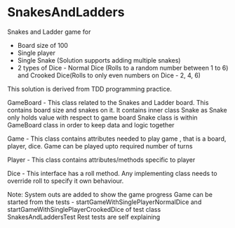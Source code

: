 # SnakesAndLadders
Snakes and Ladder game for
- Board size of 100
- Single player
- Single Snake (Solution supports adding multiple snakes)
- 2 types of Dice - Normal Dice (Rolls to a random number between 1 to 6) and Crooked Dice(Rolls to only even numbers on Dice - 2, 4, 6)

This solution is derived from TDD programming practice. 

GameBoard - This class related to the Snakes and Ladder board. This contains board size and snakes on it. It contains inner class Snake as Snake only holds value with respect to game board
Snake class is within GameBoard class in order to keep data and logic together

Game - This class contains attributes needed to play game , that is a board, player, dice. Game can be played upto required number of turns

Player - This class contains attributes/methods specific to player

Dice - This interface has a roll method. Any implementing class needs to override roll to specify it own behaviour.

Note: System outs are added to show the game progress
Game can be started from the tests - startGameWithSinglePlayerNormalDice and startGameWithSinglePlayerCrookedDice of test class SnakesAndLaddersTest
Rest tests are self explaining
